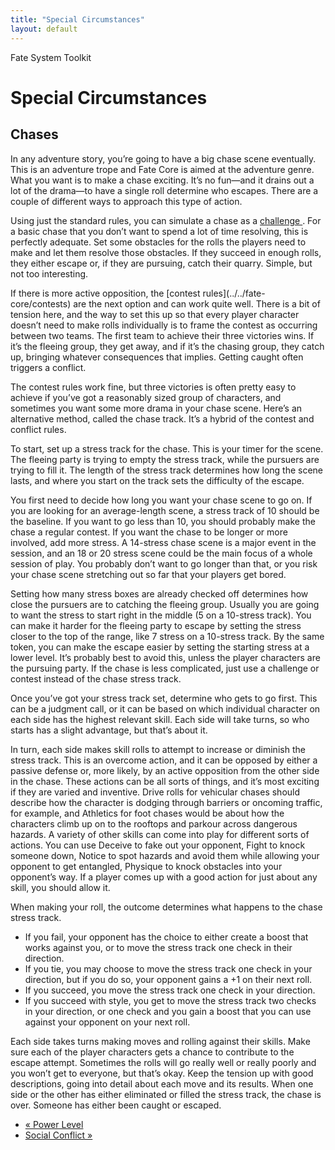 ```yaml
---
title: "Special Circumstances"
layout: default
---
```

    
Fate System Toolkit

#  Special Circumstances

## Chases

In any adventure story, you’re going to have a big chase scene eventually.
This is an adventure trope and Fate Core is aimed at the adventure genre. What
you want is to make a chase exciting. It’s no fun—and it drains out a lot of
the drama—to have a single roll determine who escapes. There are a couple of
different ways to approach this type of action.

Using just the standard rules, you can simulate a chase as a [challenge
](../../fate-core/challenges). For a basic chase that you don’t want
to spend a lot of time resolving, this is perfectly adequate. Set some
obstacles for the rolls the players need to make and let them resolve those
obstacles. If they succeed in enough rolls, they either escape or, if they are
pursuing, catch their quarry. Simple, but not too interesting.

If there is more active opposition, the [contest rules](../../fate-
core/contests) are the next option and can work quite well. There is a bit of
tension here, and the way to set this up so that every player character
doesn’t need to make rolls individually is to frame the contest as occurring
between two teams. The first team to achieve their three victories wins. If
it’s the fleeing group, they get away, and if it’s the chasing group, they
catch up, bringing whatever consequences that implies. Getting caught often
triggers a conflict.

The contest rules work fine, but three victories is often pretty easy to
achieve if you’ve got a reasonably sized group of characters, and sometimes
you want some more drama in your chase scene. Here’s an alternative method,
called the chase track. It’s a hybrid of the contest and conflict rules.

To start, set up a stress track for the chase. This is your timer for the
scene. The fleeing party is trying to empty the stress track, while the
pursuers are trying to fill it. The length of the stress track determines how
long the scene lasts, and where you start on the track sets the difficulty of
the escape.

You first need to decide how long you want your chase scene to go on. If you
are looking for an average-length scene, a stress track of 10 should be the
baseline. If you want to go less than 10, you should probably make the chase a
regular contest. If you want the chase to be longer or more involved, add more
stress. A 14-stress chase scene is a major event in the session, and an 18 or
20 stress scene could be the main focus of a whole session of play. You
probably don’t want to go longer than that, or you risk your chase scene
stretching out so far that your players get bored.

Setting how many stress boxes are already checked off determines how close the
pursuers are to catching the fleeing group. Usually you are going to want the
stress to start right in the middle (5 on a 10-stress track). You can make it
harder for the fleeing party to escape by setting the stress closer to the top
of the range, like 7 stress on a 10-stress track. By the same token, you can
make the escape easier by setting the starting stress at a lower level. It’s
probably best to avoid this, unless the player characters are the pursuing
party. If the chase is less complicated, just use a challenge or contest
instead of the chase stress track.

Once you’ve got your stress track set, determine who gets to go first. This
can be a judgment call, or it can be based on which individual character on
each side has the highest relevant skill. Each side will take turns, so who
starts has a slight advantage, but that’s about it.

In turn, each side makes skill rolls to attempt to increase or diminish the
stress track. This is an overcome action, and it can be opposed by either a
passive defense or, more likely, by an active opposition from the other side
in the chase. These actions can be all sorts of things, and it’s most exciting
if they are varied and inventive. Drive rolls for vehicular chases should
describe how the character is dodging through barriers or oncoming traffic,
for example, and Athletics for foot chases would be about how the characters
climb up on to the rooftops and parkour across dangerous hazards. A variety of
other skills can come into play for different sorts of actions. You can use
Deceive to fake out your opponent, Fight to knock someone down, Notice to spot
hazards and avoid them while allowing your opponent to get entangled, Physique
to knock obstacles into your opponent’s way. If a player comes up with a good
action for just about any skill, you should allow it.

When making your roll, the outcome determines what happens to the chase stress
track.

  * If you fail, your opponent has the choice to either create a boost that works against you, or to move the stress track one check in their direction.
  * If you tie, you may choose to move the stress track one check in your direction, but if you do so, your opponent gains a +1 on their next roll.
  * If you succeed, you move the stress track one check in your direction.
  * If you succeed with style, you get to move the stress track two checks in your direction, or one check and you gain a boost that you can use against your opponent on your next roll.

Each side takes turns making moves and rolling against their skills. Make sure
each of the player characters gets a chance to contribute to the escape
attempt. Sometimes the rolls will go really well or really poorly and you
won’t get to everyone, but that’s okay. Keep the tension up with good
descriptions, going into detail about each move and its results. When one side
or the other has either eliminated or filled the stress track, the chase is
over. Someone has either been caught or escaped.

  * [« Power Level](/fate-system-toolkit/power-level)
  * [Social Conflict »](/fate-system-toolkit/social-conflict)

